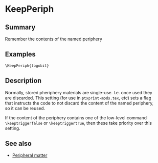 # KeepPeriph
## Summary
Remember the contents of the named periphery 
## Examples
```
\KeepPeriph{logobit}
```
## Description
Normally, stored pheriphery materials are single-use. I.e. once used they are discarded. This setting (for use in `ptxprint-mods.tex`, etc) sets a flag that instructs the code to not discard the content of the named periphery, so it can be reused.

If the content of the periphery contains one of the low-level command `\keeptriggerfalse` or `\keeptriggertrue`, then these take priority over this setting.

## See also
* [Peripheral matter](../documentation/README.md)